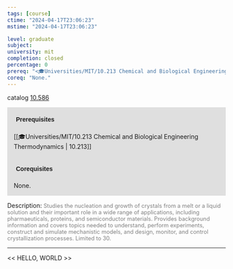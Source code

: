 ```yaml
---
tags: [course]
ctime: "2024-04-17T23:06:23"
mstime: "2024-04-17T23:06:23"

level: graduate
subject: 
university: mit
completion: closed
percentage: 0
prereq: "<🎓Universities/MIT/10.213 Chemical and Biological Engineering Thermodynamics>"
coreq: "None."
---
```


catalog [10.586](http://student.mit.edu/catalog/m10a.html#10.586)

<span style="display: block; padding: 15px; background-color: rgb(100, 100, 100, 0.2);"><font id="m_prereq414_0" style="display: block; font-family: Arial, sans-serif; font-weight: bold; padding: 5px">Prerequisites</font><br><span id="prereq414_0">[[🎓Universities/MIT/10.213 Chemical and Biological Engineering Thermodynamics | 10.213]]</span></span>
<span style="display: block; padding: 15px; background-color: rgb(100, 100, 100, 0.2);"><font id="m_coreq414_0" style="display: block; font-family: Arial, sans-serif; font-weight: bold; padding: 5px">Corequisites</font><br><span id="coreq414_0">None.</span></span>

<font style="">Description:</font>
<font style="color: grey; font-size: 0.8rem;">Studies the nucleation and growth of crystals from a melt or a liquid solution and their important role in a wide range of applications, including pharmaeuticals, proteins, and semiconductor materials. Provides background information and covers topics needed to understand, perform experiments, construct and simulate mechanistic models, and design, monitor, and control crystallization processes. Limited to 30.</font>



---

<< HELLO, WORLD >>

